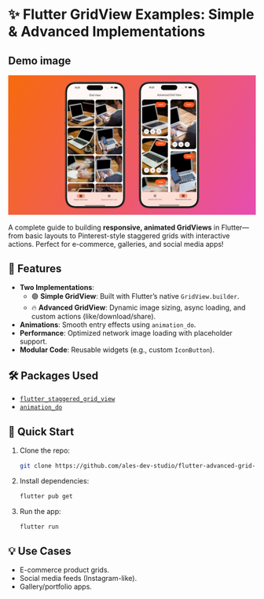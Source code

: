 # **✨ Flutter GridView Examples: Simple & Advanced Implementations**  


## Demo image

![Demo](https://raw.githubusercontent.com/ales-dev-studio/flutter-advanced-grid-views/refs/heads/main/assets/images/Demo.jpg)


A complete guide to building **responsive, animated GridViews** in Flutter—from basic layouts to Pinterest-style staggered grids with interactive actions. Perfect for e-commerce, galleries, and social media apps!  

## **📱 Features**  
- **Two Implementations**:  
  - 🟢 **Simple GridView**: Built with Flutter’s native `GridView.builder`.  
  - 🔥 **Advanced GridView**: Dynamic image sizing, async loading, and custom actions (like/download/share).  
- **Animations**: Smooth entry effects using `animation_do`.  
- **Performance**: Optimized network image loading with placeholder support.  
- **Modular Code**: Reusable widgets (e.g., custom `IconButton`).  

## **🛠️ Packages Used**  
- [`flutter_staggered_grid_view`](https://pub.dev/packages/flutter_staggered_grid_view)  
- [`animation_do`](https://pub.dev/packages/animation_do)  

## **🚀 Quick Start**  
1. Clone the repo:  
   ```bash  
   git clone https://github.com/ales-dev-studio/flutter-advanced-grid-views.git 
   ```  
2. Install dependencies:  
   ```bash  
   flutter pub get  
   ```  
3. Run the app:  
   ```bash  
   flutter run  
   ```  

## **💡 Use Cases**  
- E-commerce product grids.  
- Social media feeds (Instagram-like).  
- Gallery/portfolio apps.  
